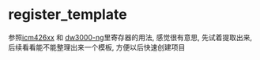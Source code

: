 # register_template

参照[icm426xx](https://github.com/ProfFan/icm426xx) 和 [dw3000-ng](https://github.com/ProfFan/dw3000-ng)里寄存器的用法, 感觉很有意思, 先试着提取出来, 后续看看能不能整理出来一个模板, 方便以后快速创建项目